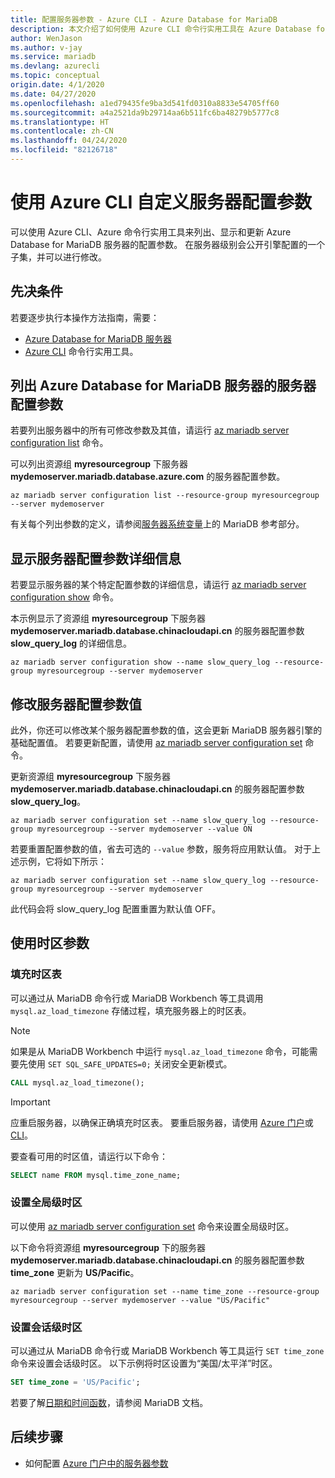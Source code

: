 ```yaml
---
title: 配置服务器参数 - Azure CLI - Azure Database for MariaDB
description: 本文介绍了如何使用 Azure CLI 命令行实用工具在 Azure Database for MariaDB 中配置服务参数。
author: WenJason
ms.author: v-jay
ms.service: mariadb
ms.devlang: azurecli
ms.topic: conceptual
origin.date: 4/1/2020
ms.date: 04/27/2020
ms.openlocfilehash: a1ed79435fe9ba3d541fd0310a8833e54705ff60
ms.sourcegitcommit: a4a2521da9b29714aa6b511fc6ba48279b5777c8
ms.translationtype: HT
ms.contentlocale: zh-CN
ms.lasthandoff: 04/24/2020
ms.locfileid: "82126718"
---
```

# <a name="customize-server-configuration-parameters-by-using-azure-cli"></a>使用 Azure CLI 自定义服务器配置参数
可以使用 Azure CLI、Azure 命令行实用工具来列出、显示和更新 Azure Database for MariaDB 服务器的配置参数。 在服务器级别会公开引擎配置的一个子集，并可以进行修改。

## <a name="prerequisites"></a>先决条件
若要逐步执行本操作方法指南，需要：
- [Azure Database for MariaDB 服务器](quickstart-create-mariadb-server-database-using-azure-cli.md)
- [Azure CLI](/cli/install-azure-cli) 命令行实用工具。

## <a name="list-server-configuration-parameters-for-azure-database-for-mariadb-server"></a>列出 Azure Database for MariaDB 服务器的服务器配置参数
若要列出服务器中的所有可修改参数及其值，请运行 [az mariadb server configuration list](https://docs.microsoft.com/cli/azure/mariadb/server/configuration#az-mariadb-server-configuration-list) 命令。

可以列出资源组 **myresourcegroup** 下服务器 **mydemoserver.mariadb.database.azure.com** 的服务器配置参数。
```azurecli
az mariadb server configuration list --resource-group myresourcegroup --server mydemoserver
```

有关每个列出参数的定义，请参阅[服务器系统变量](https://mariadb.com/kb/en/library/server-system-variables/)上的 MariaDB 参考部分。

## <a name="show-server-configuration-parameter-details"></a>显示服务器配置参数详细信息
若要显示服务器的某个特定配置参数的详细信息，请运行 [az mariadb server configuration show](https://docs.microsoft.com/cli/azure/mariadb/server/configuration#az-mariadb-server-configuration-show) 命令。

本示例显示了资源组 **myresourcegroup** 下服务器 **mydemoserver.mariadb.database.chinacloudapi.cn** 的服务器配置参数 **slow\_query\_log** 的详细信息。
```azurecli
az mariadb server configuration show --name slow_query_log --resource-group myresourcegroup --server mydemoserver
```

## <a name="modify-a-server-configuration-parameter-value"></a>修改服务器配置参数值
此外，你还可以修改某个服务器配置参数的值，这会更新 MariaDB 服务器引擎的基础配置值。 若要更新配置，请使用 [az mariadb server configuration set](https://docs.microsoft.com/cli/azure/mariadb/server/configuration#az-mariadb-server-configuration-set) 命令。 

更新资源组 **myresourcegroup** 下服务器 **mydemoserver.mariadb.database.chinacloudapi.cn** 的服务器配置参数 **slow\_query\_log**。
```azurecli
az mariadb server configuration set --name slow_query_log --resource-group myresourcegroup --server mydemoserver --value ON
```

若要重置配置参数的值，省去可选的 `--value` 参数，服务将应用默认值。 对于上述示例，它将如下所示：
```azurecli
az mariadb server configuration set --name slow_query_log --resource-group myresourcegroup --server mydemoserver
```

此代码会将 slow\_query\_log 配置重置为默认值 OFF。 

## <a name="working-with-the-time-zone-parameter"></a>使用时区参数

### <a name="populating-the-time-zone-tables"></a>填充时区表

可以通过从 MariaDB 命令行或 MariaDB Workbench 等工具调用 `mysql.az_load_timezone` 存储过程，填充服务器上的时区表。

> [!NOTE]
> 如果是从 MariaDB Workbench 中运行 `mysql.az_load_timezone` 命令，可能需要先使用 `SET SQL_SAFE_UPDATES=0;` 关闭安全更新模式。

```sql
CALL mysql.az_load_timezone();
```

> [!IMPORTANT]
> 应重启服务器，以确保正确填充时区表。 要重启服务器，请使用 [Azure 门户](howto-restart-server-portal.md)或 [CLI](howto-restart-server-cli.md)。

要查看可用的时区值，请运行以下命令：

```sql
SELECT name FROM mysql.time_zone_name;
```

### <a name="setting-the-global-level-time-zone"></a>设置全局级时区

可以使用 [az mariadb server configuration set](https://docs.microsoft.com/cli/azure/mariadb/server/configuration#az-mariadb-server-configuration-set) 命令来设置全局级时区。

以下命令将资源组 **myresourcegroup** 下的服务器 **mydemoserver.mariadb.database.chinacloudapi.cn** 的服务器配置参数 **time\_zone** 更新为 **US/Pacific**。

```azurecli
az mariadb server configuration set --name time_zone --resource-group myresourcegroup --server mydemoserver --value "US/Pacific"
```

### <a name="setting-the-session-level-time-zone"></a>设置会话级时区

可以通过从 MariaDB 命令行或 MariaDB Workbench 等工具运行 `SET time_zone` 命令来设置会话级时区。 以下示例将时区设置为“美国/太平洋”时区。  

```sql
SET time_zone = 'US/Pacific';
```

若要了解[日期和时间函数](https://mariadb.com/kb/en/library/date-time-functions/)，请参阅 MariaDB 文档。

## <a name="next-steps"></a>后续步骤

- 如何配置 [Azure 门户中的服务器参数](howto-server-parameters.md)
